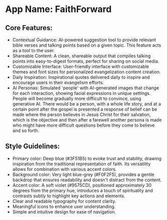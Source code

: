 # **App Name**: FaithForward

## Core Features:

- Contextual Guidance: AI-powered suggestion tool to provide relevant bible verses and talking points based on a given topic. This feature acts as a tool to the user.
- Shareable Content: A clean, shareable output that compiles talking points into easy-to-digest formats, perfect for sharing on social media.
- Customizable Interface: User-friendly interface with customizable themes and font sizes for personalized evangelization content creation.
- Daily Inspiration: Inspirational quotes delivered daily to inspire and encourage users in their evangelism efforts.
- AI Personas: Simulated 'people' with AI-generated images that change for each interaction, showing facial expressions in unique settings. People will become gradually more difficult to convince, using generative AI. There would be a person, with a whole life story, and at a certain point after the gospel is presented a response of belief can be made where the person believes in Jesus Christ for their salvation, which is the objective and then after a farewell another persona is made who might have more difficult questions before they come to believe and so forth.

## Style Guidelines:

- Primary color: Deep blue (#3F51B5) to evoke trust and stability, drawing inspiration from the traditional representation of faith. Its versatility allows for combination with various accent colors.
- Background color: Very light blue-grey (#F0F2F5), provides a gentle backdrop that ensures readability and doesn't distract from the content.
- Accent color: A soft violet (#9575CD), positioned approximately 30 degrees from the primary hue, introduces a touch of spirituality and contrasts subtly to highlight key actions and elements.
- Clear and readable typography for content clarity.
- Meaningful icons to enhance user understanding.
- Simple and intuitive design for ease of navigation.